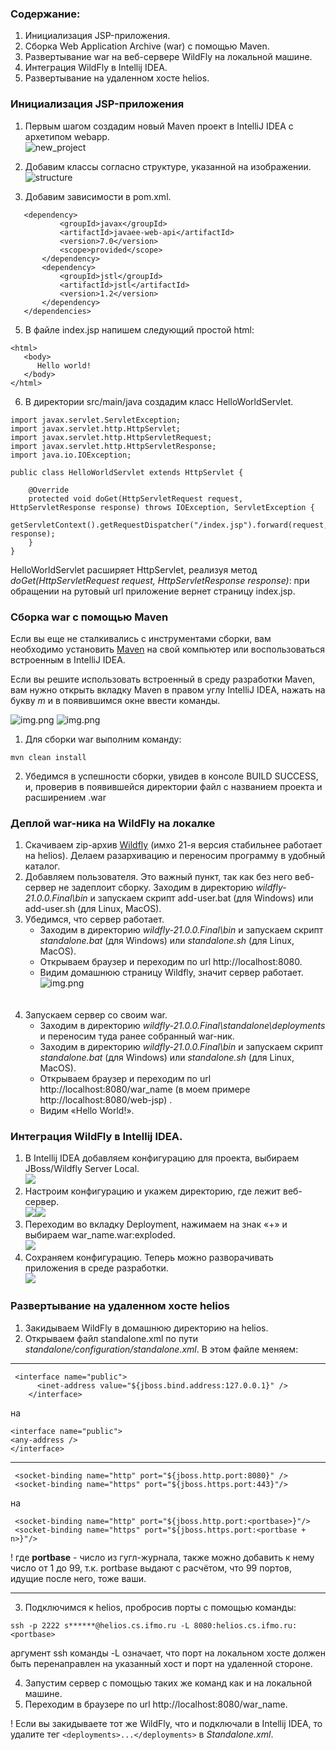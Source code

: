 ### Содержание:
1. Инициализация JSP-приложения. 
2. Сборка Web Application Archive (war) с помощью Maven. 
3. Развертывание war на веб-сервере WildFly на локальной машине.
4. Интеграция WildFly в Intellij IDEA.
5. Развертывание на удаленном хосте helios.

### Инициализация JSP-приложения
1. Первым шагом создадим новый Maven проект в IntelliJ IDEA с архетипом webapp. <br>
   ![new_project](staff/new_project.jpg)
2. Добавим классы согласно структуре, указанной на изображении. <br>
   ![structure](staff/structure.png)

4. Добавим зависимости в pom.xml.
```
   <dependency>
           <groupId>javax</groupId>
           <artifactId>javaee-web-api</artifactId>
           <version>7.0</version>
           <scope>provided</scope>
       </dependency>
       <dependency>
           <groupId>jstl</groupId>
           <artifactId>jstl</artifactId>
           <version>1.2</version>
       </dependency>
   </dependencies>
```

5. В файле index.jsp напишем следующий простой html: 
```
<html>
   <body>
      Hello world!
   </body>
</html>
```
6. В директории src/main/java создадим класс HelloWorldServlet. 
```
import javax.servlet.ServletException;
import javax.servlet.http.HttpServlet;
import javax.servlet.http.HttpServletRequest;
import javax.servlet.http.HttpServletResponse;
import java.io.IOException;

public class HelloWorldServlet extends HttpServlet {

    @Override
    protected void doGet(HttpServletRequest request, HttpServletResponse response) throws IOException, ServletException {
        getServletContext().getRequestDispatcher("/index.jsp").forward(request, response);
    }
}
```
HelloWorldServlet расширяет HttpServlet, реализуя метод _doGet(HttpServletRequest request, HttpServletResponse response)_: при обращении на рутовый url приложение вернет страницу index.jsp.

### Сборка war с помощью Maven

Если вы еще не сталкивались с инструментами сборки, вам необходимо установить [Maven](https://maven.apache.org/download.cgi) на свой компьютер или воспользоваться встроенным в IntelliJ IDEA. 

Если вы решите использовать встроенный в среду разработки Maven, вам нужно открыть вкладку Maven в правом углу IntelliJ IDEA, нажать на букву _m_ и в появившимся окне ввести команды.

![img.png](staff/maven_tool_bar.png) 
![img.png](staff/maven.jpg) 

1. Для сборки war выполним команду:
```
mvn clean install
```
2. Убедимся в успешности сборки, увидев в консоле BUILD SUCCESS, и, проверив в появившейся директории файл с названием проекта и расширением .war 

### Деплой war-ника на WildFly на локалке

1. Скачиваем zip-архив [Wildfly](https://www.wildfly.org/downloads/#21.0.0.Final) (имхо 21-я версия стабильнее работает на helios). Делаем разархивацию и переносим программу в удобный каталог. 
2. Добавляем пользователя. Это важный пункт, так как без него веб-сервер не задеплоит сборку. Заходим в директорию _wildfly-21.0.0.Final\bin_ и запускаем скрипт add-user.bat (для Windows) или add-user.sh (для Linux, MacOS). 
3. Убедимся, что сервер работает. 
   - Заходим в директорию _wildfly-21.0.0.Final\bin_ и запускаем скрипт _standalone.bat_ (для Windows) или _standalone.sh_ (для Linux, MacOS).  
   - Открываем браузер и переходим по url http://localhost:8080.
   - Видим домашнюю страницу Wildfly, значит сервер работает. <br>
![img.png](staff/beauty.png)
   <br>
   <br>
4. Запускаем сервер со своим war.
   - Заходим в директорию _wildfly-21.0.0.Final\standalone\deployments_ и переносим туда ранее собранный war-ник.
   - Заходим в директорию _wildfly-21.0.0.Final\bin_ и запускаем скрипт _standalone.bat_ (для Windows) или _standalone.sh_ (для Linux, MacOS). 
   - Открываем браузер и переходим по url http://localhost:8080/war_name (в моем примере http://localhost:8080/web-jsp) .
   - Видим «Hello World!».

### Интеграция WildFly в Intellij IDEA.

1. В Intellij IDEA добавляем конфигурацию для проекта, выбираем JBoss/Wildfly Server Local. <br>
![](staff/add_conf.jpg)
2. Настроим конфигурацию и укажем директорию, где лежит веб-сервер.<br>
![](staff/configure.jpg)![](staff/browse.png)
3. Переходим во вкладку Deployment, нажимаем на знак «+» и выбираем war_name.war:exploded.<br>
![](staff/add_deployments.jpg)
4. Сохраняем конфигурацию. Теперь можно разворачивать приложения в среде разработки.<br>
![](staff/run_config.jpg)


### Развертывание на удаленном хосте helios

1. Закидываем WildFly в домашнюю директорию на helios.
2. Открываем файл standalone.xml по пути _standalone/configuration/standalone.xml_. В этом файле меняем:
---

```
 <interface name="public">
      <inet-address value="${jboss.bind.address:127.0.0.1}" />
    </interface>
```
на
```
<interface name="public">
<any-address />
</interface>
```
---

```
 <socket-binding name="http" port="${jboss.http.port:8080}" />
 <socket-binding name="https" port="${jboss.https.port:443}"/>
```
на
```
 <socket-binding name="http" port="${jboss.http.port:<portbase>}"/>
 <socket-binding name="https" port="${jboss.https.port:<portbase + n>}"/>
```
! где **portbase** - число из гугл-журнала, также можно добавить к нему число от 1 до 99, т.к. portbase выдают с расчётом, что 99 портов, идущие после него, тоже ваши.

---

3. Подключимся к helios, пробросив порты с помощью команды:
```
ssh -p 2222 s******@helios.cs.ifmo.ru -L 8080:helios.cs.ifmo.ru:<portbase>
```   
аргумент ssh команды -L означает, что порт на локальном хосте должен быть перенаправлен на указанный хост и
порт на удаленной стороне.

4. Запустим сервер с помощью таких же команд как и на локальной машине.
5. Переходим в браузере по url http://localhost:8080/war_name.

! Если вы закидываете тот же WildFly, что и подключали в Intellij IDEA, то удалите тег ```<deployments>...</deployments>``` в _Standalone.xml_.
